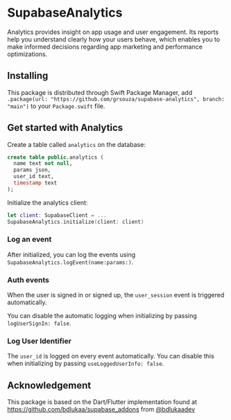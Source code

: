 # SupabaseAnalytics

Analytics provides insight on app usage and user engagement. Its reports help you understand clearly how your users behave, which enables you to make informed decisions regarding app marketing and performance optimizations.

## Installing

This package is distributed through Swift Package Manager, add `.package(url: "https://github.com/grsouza/supabase-analytics", branch: "main")` to your `Package.swift` file.

## Get started with Analytics
Create a table called `analytics` on the database:

```sql
create table public.analytics (
  name text not null,
  params json,
  user_id text,
  timestamp text
);
```

Initialize the analytics client:

```swift
let client: SupabaseClient = ...
SupabaseAnalytics.initialize(client: client)
```

### Log an event
After initialized, you can log the events using `SupabaseAnalytics.logEvent(name:params:)`.

### Auth events
When the user is signed in or signed up, the `user_session` event is triggered automatically.

You can disable the automatic logging when initializing by passing `logUserSignIn: false`.

### Log User Identifier
The `user_id` is logged on every event automatically. You can disable this when initializing by passing `useLoggedUserInfo: false`.

## Acknowledgement

This package is based on the Dart/Flutter implementation found at https://github.com/bdlukaa/supabase_addons from [@bdlukaadev](https://twitter.com/bdlukaadev)
